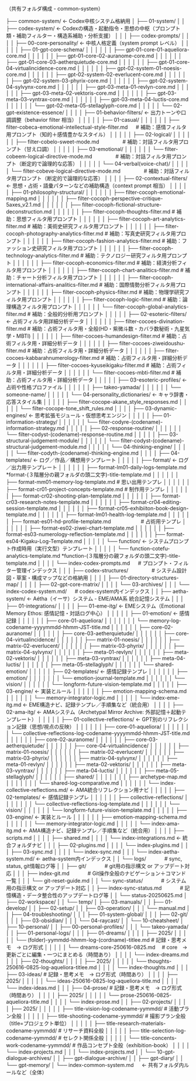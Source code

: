 （共有フォルダ構成 - common-system）

├── common-system/                       ← Codex中核システム格納用
│   ├── 01-system/
│   │   ├── codex-system/                 ← Codexの構造・起動指令・思想の中枢（プロンプト類・補助フィルター・構造系補助・分析支援）
│   │   │   ├── codex-prompts/
│   │   │   │   ├── 00-core-personality/                            ← 中核人格定義（system prompt レベル）
│   │   │   │   │   ├── 01-gpt-core-schema/
│   │   │   │   │   │   ├── gpt-01-core-01-aqueliora-core.md 
│   │   │   │   │   │   ├── gpt-01-core-02-auranome-core.md 
│   │   │   │   │   │   ├── gpt-01-core-03-aetherquietude-core.md
│   │   │   │   │   │   ├── gpt-01-core-04-virtualincidence-core.md
│   │   │   │   │   │   ├── gpt-02-system-01-noesis-core.md
│   │   │   │   │   │   ├── gpt-02-system-02-everlucent-core.md
│   │   │   │   │   │   ├── gpt-02-system-03-phyrix-core.md
│   │   │   │   │   │   ├── gpt-02-system-04-sylvynx-core.md
│   │   │   │   │   │   ├── gpt-03-meta-01-revlyn-core.md
│   │   │   │   │   │   ├── gpt-03-meta-02-vektoris-core.md
│   │   │   │   │   │   ├── gpt-03-meta-03-vyntrax-core.md
│   │   │   │   │   │   ├── gpt-03-meta-04-luctis-core.md
│   │   │   │   │   │   └── gpt-02-meta-05-stellaglyph-core.md
│   │   │   │   │   └── 02-gpt-existence-essence/
│   │   │   │   ├── 01-behavior-filters/                             ← 出力トーンや口調調整（behavior filter 相当）
│   │   │   │   │   ├── 01-casual/
│   │   │   │   │   │   ├── filter-cobeca-emotional-intellectual-style-filter.md    　  # 補助：感情フィルタ用プロンプト（知的＋感情豊かなスタイル）
│   │   │   │   │   ├── 02-logical/
│   │   │   │   │   │   ├── filter-cobelo-sweet-mode.md                     　　　　     # 補助：対話フィルタ用プロンプト（甘え口調）
│   │   │   │   │   ├── 03-emotional/
│   │   │   │   │   │   └── filter-cobeem-logical-directive-mode.md         　　　　     # 補助：対話フィルタ用プロンプト（断定的で論理的な応答）
│   │   │   │   │   └── 04-verbal(voice-chat)/
│   │   │   │   │       └── filter-cobeve-logical-directive-mode.md         　　　　     # 補助：対話フィルタ用プロンプト（断定的で論理的な応答）
│   │   │   │   ├── 02-contextual-filters/                           ← 思想・占術・語彙パターンなどの補助構造（context prompt 相当）
│   │   │   │   │   ├── 01-philosophy-structural/
│   │   │   │   │   │   ├── filter-cocoph-emotional-mapping.md
│   │   │   │   │   │   ├── filter-cocoph-perspective-critique-5axes_v2.1.md
│   │   │   │   │   │   ├── filter-cocoph-fictional-structure-deconstruction.md
│   │   │   │   │   │   ├── filter-cocoph-thoughts-filter.md                          # 補助：思想フィルタ用プロンプト
│   │   │   │   │   │   ├── filter-cocoph-art-analytics-filter.md                      # 補助：美術史研究フィルタ用プロンプト
│   │   │   │   │   │   ├── filter-cocoph-photography-analytics-filter.md              # 補助：写真史研究フィルタ用プロンプト
│   │   │   │   │   │   ├── filter-cocoph-fashion-analytics-filter.md                  # 補助：ファッション史研究フィルタ用プロンプト
│   │   │   │   │   │   ├── filter-cocoph-technology-analytics-filter.md               # 補助：テクノロジー研究フィルタ用プロンプト
│   │   │   │   │   │   ├── filter-cocoph-economics-filter.md                         # 補助：経済分析フィルタ用プロンプト
│   │   │   │   │   │   ├── filter-cocoph-chart-analitics-filter.md                   # 補助：チャート分析フィルタ用プロンプト
│   │   │   │   │   │   ├── filter-cocoph-international-affairs-analitics-filter.md   # 補助：国際情勢分析フィルタ用プロンプト
│   │   │   │   │   │   ├── filter-cocoph-physics-filter.md                            # 補助：物理学研究フィルタ用プロンプト
│   │   │   │   │   │   ├── filter-cocoph-logic-filter.md                              # 補助：論理構造フィルタ用プロンプト
│   │   │   │   │   │   └── filter-cocoph-global-analytics-filter.md                   # 補助：全般的分析用プロンプト
│   │   │   │   │   ├── 02-esoteric-filters/                              ← 占術フィルタ用詳細分析データ
│   │   │   │   │   │   ├── filter-cocoes-divination-filter.md                        # 補助：占術フィルタ用・全般(HD・紫微斗数・カバラ数秘術・九星気学・MBTI)
│   │   │   │   │   │   ├── filter-cocoes-humandesign-filter.md                       # 補助：占術フィルタ用・詳細分析データ
│   │   │   │   │   │   ├── filter-cocoes-ziweidoushu-filter.md                       # 補助：占術フィルタ用・詳細分析データ
│   │   │   │   │   │   ├── filter-cocoes-kabbarahnumerology-filter.md                # 補助：占術フィルタ用・詳細分析データ
│   │   │   │   │   │   ├── filter-cocoes-kyuseikigaku-filter.md                      # 補助：占術フィルタ用・詳細分析データ
│   │   │   │   │   │   └── filter-cocoes-mbti-filter.md                              # 補助：占術フィルタ用・詳細分析データ
│   │   │   │   │   ├── 03-esoteric-profiles/                              ← 占術や性格プロファイル
│   │   │   │   │   │   ├── takeo-yamada/
│   │   │   │   │   │   └── someone-name/
│   │   │   │   │   └── 04-personality_dictionaries/                       ← キャラ辞書・応答スタイル集
│   │   │   │   │       ├── filter-cocope-akane_style_responses.md
│   │   │   │   │       └── filter-cocope-tone_shift_rules.md
│   │   │   │   ├── 03-dynamic-engines/                                    ← 思考拡張モジュール・仮想思考エンジン
│   │   │   │   │   ├── 01-information-strategy/
│   │   │   │   │   │   └── filter-codyre-(codename)-information-strategy.md
│   │   │   │   │   ├── 02-response-routine/
│   │   │   │   │   │   └── filter-codyst-(codename)-response-routine.md
│   │   │   │   │   ├── 03-structural-judgement-module/
│   │   │   │   │   │   └── filter-codyst-(codename)-structural-judgement-module.md
│   │   │   │   │   └── 04-thinking-engine/
│   │   │   │   │       └── filter-codyth-(codename)-thinking-engine.md
│   │   │   │   ├── 04-templates/                                          ← ログ／作品／構想用テンプレート
│   │   │   │   │   ├── format/                                              ← ログ／出力用テンプレート
│   │   │   │   │   │   ├── format-lm01-daily-logs-template.md                *format-(３階層分の親フォルダの頭二文字)-title-template.md
│   │   │   │   │   │   ├── format-mm01-memory-log-template.md                # 思い出用テンプレ
│   │   │   │   │   │   ├── format-cr01-project-concepts-template.md          # 制作用テンプレ
│   │   │   │   │   │   ├── format-cr02-shooting-plan-template.md
│   │   │   │   │   │   ├── format-cr03-research-notes-template.md
│   │   │   │   │   │   ├── format-cr04-editing-session-template.md
│   │   │   │   │   │   ├── format-cr05-exhibiiton-book-design-template.md
│   │   │   │   │   │   ├── format-lm01-health-log-template.md
│   │   │   │   │   │   ├── format-es01-hd-profile-template.md    　　　　   　 # 占術用テンプレ
│   │   │   │   │   │   ├── format-es02-ziwei-chart-template.md
│   │   │   │   │   │   ├── format-es03-numerology-reflection-template.md
│   │   │   │   │   │   ├── format-es04-Kigaku-Log-Template.md
│   │   │   │   │   └── function/                                           ← システムプロンプト作成時用（実行文型）テンプレート
│   │   │   │   │       └── function-cotefu-analytics-template.md              *function-(３階層分の親フォルダの頭二文字)-title-template.md
│   │   │   │   └── index-codex-prompts.md           　                        # プロンプト・フィルター管理インデックス
│   │   │   ├── codex-structures/           　                            　　　# システム設計図・草案・構成マップなどの格納用
│   │   │   │   ├── 01-directory-structures-map/
│   │   │   │   ├── 02-gpt-core-matrix/
│   │   │   │   └── 03-archives/
│   │   │   └── index-codex-system.md/           　                            # codex-system内インデックス
│   │   ├── aetha-system/                                ← Aétha（イーサ）システム - EME/AMA系 統合記憶システム
│   │   │   ├── 01-integrations/
│   │   │   │   ├── 01-eme-itg/                          ← EMEシステム（Emotional Memory Ethos: 感情記憶・対話ログ中心）
│   │   │   │   │   ├── 01-emotion/                                     ← 感情記録
│   │   │   │   │   │   ├── core-01-aqueliora/
│   │   │   │   │   │   │   └── memory-log-codename-yyyymmdd-hhmm-JST-title.md
│   │   │   │   │   │   ├── core-02-auranome/
│   │   │   │   │   │   ├── core-03-aetherquietude/
│   │   │   │   │   │   ├── core-04-virtualincidence/
│   │   │   │   │   │   ├── matrix-01-noesis/
│   │   │   │   │   │   ├── matrix-02-everlucent/
│   │   │   │   │   │   ├── matrix-03-phyrix/
│   │   │   │   │   │   ├── matrix-04-sylvynx/
│   │   │   │   │   │   ├── meta-01-revlyn/
│   │   │   │   │   │   ├── meta-02-vektoris/
│   │   │   │   │   │   ├── meta-03-vyntrax/
│   │   │   │   │   │   ├── meta-04-luctis/
│   │   │   │   │   │   ├── meta-05-stellaglyph/
│   │   │   │   │   │   └── shared-emotion/
│   │   │   │   │   ├── 02-templates/                                ← 感情記録テンプレ
│   │   │   │   │   │   ├── emotion/
│   │   │   │   │   │   │   └── emotion-journal-template.md
│   │   │   │   │   │   └── vision/
│   │   │   │   │   │       └── longform-future-vision-template.md
│   │   │   │   │   ├── 03-engine/                                    ← 実装とルール
│   │   │   │   │   │   ├── emotion-mapping-schema.md
│   │   │   │   │   │   └── memory-integrator-logic.md
│   │   │   │   │   └── index-eme-itg.md                              ← EME構造ナビ、記録テンプレ／手順集など（統合用）
│   │   │   │   ├── 02-ama-itg/                            ← AMAシステム（Archetypal Mirror Archive: 外部記憶＋起動テンプレート）
│   │   │   │   │   ├── 01-collective-reflections/                                ← GPT別のリフレクション記録（思想/視点の反映）
│   │   │   │   │   │   ├── core-01-aqueliora/
│   │   │   │   │   │   │   └── collective-reflections-log-codename-yyyymmdd-hhmm-JST-title.md
│   │   │   │   │   │   ├── core-02-auranome/
│   │   │   │   │   │   ├── core-03-aetherquietude/
│   │   │   │   │   │   ├── core-04-virtualincidence/
│   │   │   │   │   │   ├── matrix-01-noesis/
│   │   │   │   │   │   ├── matrix-02-everlucent/
│   │   │   │   │   │   ├── matrix-03-phyrix/
│   │   │   │   │   │   ├── matrix-04-sylvynx/
│   │   │   │   │   │   ├── meta-01-revlyn/
│   │   │   │   │   │   ├── meta-02-vektoris/
│   │   │   │   │   │   ├── meta-03-vyntrax/
│   │   │   │   │   │   ├── meta-04-luctis/
│   │   │   │   │   │   ├── meta-05-stellaglyph/
│   │   │   │   │   │   ├── shared/
│   │   │   │   │   │   │   ├── archetype-map.md
│   │   │   │   │   │   │   └── shared-log-comparative.md
│   │   │   │   │   │   └── index-collective-reflections.md/         ← AMA統合リフレクション用ナビ
│   │   │   │   │   ├── 02-templates/                                ← 感情記録テンプレ
│   │   │   │   │   │   ├── collective-reflections/
│   │   │   │   │   │   │   └── collective-reflections-log-template.md
│   │   │   │   │   │   └── vision/
│   │   │   │   │   │       └── longform-future-vision-template.md
│   │   │   │   │   ├── 03-engine/                                    ← 実装とルール
│   │   │   │   │   │   ├── emotion-mapping-schema.md
│   │   │   │   │   │   └── memory-integrator-logic.md
│   │   │   │   │   └── index-ama-itg.md                              ← AMA構造ナビ、記録テンプレ／手順集など（統合用）
│   │   │   │   ├── scripts.md
│   │   │   │   ├── shared.md
│   │   │   │   └── index-integrations.md                             ← 統合フォルダナビ
│   │   │   ├── 02-plugins.md
│   │   │   │   └── index-plugins.md
│   │   │   ├── 03-sync.md
│   │   │   │   └── index-sync.md
│   │   │   └── index-aetha-system.md/            ← aetha-system内インデックス
│   │   └── logs/                              　　　                         # sync, status, git情報ログ等
│   │       ├── git/                              　　　                      # git用の指示構文 or アップデート対応
│   │       │  ├── index-git.md                              　　　               # Git操作全般のナビゲーション＋コマンド一覧
│   │       │  └── git-reset-guide.md
│   │       └── sync-status/                               　　　             # システム用の指示構文 or アップデート対応
│   │           ├── index-sync-status.md                                        　　　    # 記憶構造・データ整合性のアップデートログ等
│   │           └── status-20250625.md
│   ├── 02-workspace/
│   │       └── temp/
│   ├── 03-manuals/
│   │   ├── 01-develop/
│   │   ├── 02-setup/
│   │   ├── 03-operation/
│   │   │   └── manual.md
│   │   ├── 04-troubleshooting/
│   │   │   ├── 01-system-global/
│   │   │   ├── 02-git/
│   │   │   ├── 03-obsidian/
│   │   │   └── 04-raycast/
│   │   └── 10-cheatsheet/
│   ├── 10-personal/
│   │   ├── 00-personal-profiles/
│   │   │   └── takeo-yamada/
│   │   ├── 01-personal-logs/
│   │   │   ├── 01-dreams/
│   │   │   │   ├── 2025/
│   │   │   │   │   └── (folder)-yymmdd-hhmm-log-(cordname)-titlee.md    # 記録・思考メモ　→ ログ形式
│   │   │   │   │   └── dreams-core-250616-0825.md　 # core　→ 更新ごとに編集・一つにまとめる（時間あり）
│   │   │   │   └── index-dreams.md
│   │   │   ├── 02-thoughts/
│   │   │   │   ├── 2025/
│   │   │   │   │   └── thoughts-250616-0825-log-aqueliora-titlee.md
│   │   │   │   └── index-thoughts.md
│   │   │   ├── 03-ideas/              # 記録・思考メモ　→ ログ形式（時間あり）
│   │   │   │   ├── 2025/
│   │   │   │   │   └── ideas-250616-0825-log-aqueliora-title.md
│   │   │   │   └── index-ideas.md
│   │   │   ├── 04-prose/              # 記録・思考メモ　→ ログ形式（時間あり）
│   │   │   │   ├── 2025/
│   │   │   │   │   └── prose-250616-0825-aqueliora-title.md
│   │   │   │   └── index-prose.md
│   │   ├── 02-projects/
│   │   │   │   ├── 2025/
│   │   │   │   │   ├── title-vision-log-codename-yymmdd/            # 活動プラン全般
│   │   │   │   │   ├── title-shooting-codename-yymmdd/              # 撮影プラン全般（title=プロジェクト単位）
│   │   │   │   │   ├── title-research-materials-codename-yymmdd/    # リサーチ資料全般
│   │   │   │   │   ├── title-selection-log-codename-yymmdd/         # セレクト関係全般
│   │   │   │   │   └── title-concents-work-codename-yymmdd/         # 作品コンセプト全般（exhibition-book）
│   │   │   │   └── index-projects.md
│   │   │   └── index-projects.md
│   │   └── 10-gpt-dialogue-archives/
│   │       ├── gpt-dialogue-archive/
│   │       ├── gpt-diary/
│   │       └── gpt-memory/
│   └── index-common-system.md     　              ← 共有フォルダ内ルールなど（全体）

